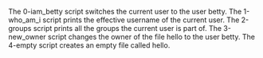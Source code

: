 The 0-iam_betty script switches the current user to the user betty.
 The 1-who_am_i script  prints the effective username of the current user.
The 2-groups script prints all the groups the current user is part of.
The 3-new_owner script changes the owner of the file hello to the user betty.
The 4-empty script creates an empty file called hello.
